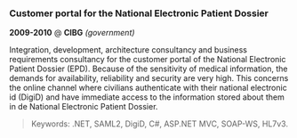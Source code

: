 ### Customer portal for the National Electronic Patient Dossier

__2009-2010__ @ __CIBG__ _(government)_

Integration, development, architecture consultancy and business requirements consultancy for the customer portal of the National Electronic Patient Dossier (EPD). Because of the sensitivity of medical information, the demands for availability, reliability and security are very high. This concerns the online channel where civilians authenticate with their national electronic id (DigiD) and have immediate access to the information stored about them in de National Electronic Patient Dossier.

> Keywords: .NET, SAML2, DigiD, C#, ASP.NET MVC, SOAP-WS, HL7v3.
